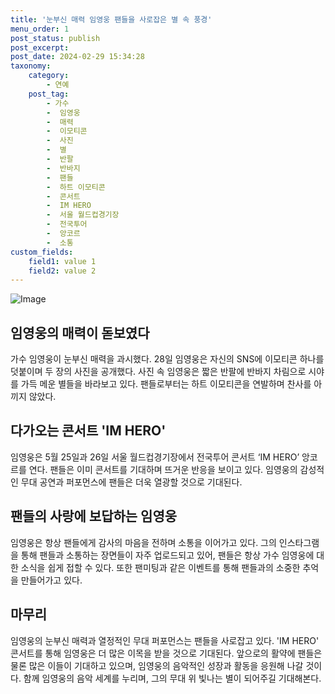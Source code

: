 ```yaml
---
title: '눈부신 매력 임영웅 팬들을 사로잡은 별 속 풍경'
menu_order: 1
post_status: publish
post_excerpt: 
post_date: 2024-02-29 15:34:28
taxonomy:
    category:
        - 연예
    post_tag:
        - 가수
        -  임영웅
        -  매력
        -  이모티콘
        -  사진
        -  별
        -  반팔
        -  반바지
        -  팬들
        -  하트 이모티콘
        -  콘서트
        -  IM HERO
        -  서울 월드컵경기장
        -  전국투어
        -  앙코르
        -  소통
custom_fields:
    field1: value 1
    field2: value 2
---
```


![Image](https://mimgnews.pstatic.net/image/396/2024/02/28/0000668896_001_20240228201101521.jpg?type=w540)

## 임영웅의 매력이 돋보였다
가수 임영웅이 눈부신 매력을 과시했다. 28일 임영웅은 자신의 SNS에 이모티콘 하나를 덧붙이며 두 장의 사진을 공개했다. 사진 속 임영웅은 짧은 반팔에 반바지 차림으로 시야를 가득 메운 별들을 바라보고 있다. 팬들로부터는 하트 이모티콘을 연발하며 찬사를 아끼지 않았다.
## 다가오는 콘서트 'IM HERO'
임영웅은 5월 25일과 26일 서울 월드컵경기장에서 전국투어 콘서트 ‘IM HERO’ 앙코르를 연다. 팬들은 이미 콘서트를 기대하며 뜨거운 반응을 보이고 있다. 임영웅의 감성적인 무대 공연과 퍼포먼스에 팬들은 더욱 열광할 것으로 기대된다.
## 팬들의 사랑에 보답하는 임영웅
임영웅은 항상 팬들에게 감사의 마음을 전하며 소통을 이어가고 있다. 그의 인스타그램을 통해 팬들과 소통하는 장면들이 자주 업로드되고 있어, 팬들은 항상 가수 임영웅에 대한 소식을 쉽게 접할 수 있다. 또한 팬미팅과 같은 이벤트를 통해 팬들과의 소중한 추억을 만들어가고 있다.
## 마무리
임영웅의 눈부신 매력과 열정적인 무대 퍼포먼스는 팬들을 사로잡고 있다. 'IM HERO' 콘서트를 통해 임영웅은 더 많은 이목을 받을 것으로 기대된다. 앞으로의 활약에 팬들은 물론 많은 이들이 기대하고 있으며, 임영웅의 음악적인 성장과 활동을 응원해 나갈 것이다. 함께 임영웅의 음악 세계를 누리며, 그의 무대 위 빛나는 별이 되어주길 기대해본다.
